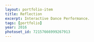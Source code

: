 ```yaml
---
layout: portfolio-item
title: Reflection
excerpt: Interactive Dance Performance.
tags: [portfolio]
year: 2016
photoset_id: 72157666999267913
---
```

